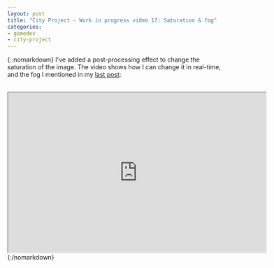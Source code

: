 ```yaml
---
layout: post
title: "City Project - Work in progress video 17: Saturation & fog"
categories:
- gamedev
- city-project
---
```


{::nomarkdown}
I've added a post-processing effect to change the saturation of the image. The video shows how I can change it in real-time, and the fog I mentioned in my <a href="http://blog.binarynonsense.com/2011/07/work-in-progress-screenshot-11-fog.html">last post</a>:<br /><br /><div style="text-align: center;"><iframe height="366" src="http://www.youtube.com/embed/fZzjQjayk0M?theme=dark" width="590"></iframe></div>
{:/nomarkdown}